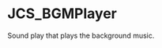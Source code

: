 <!--
   - $File: JCS_BGMPlayer.html $
   - $Date: 2018-10-01 02:50:42 $
   - $Revision: $
   - $Creator: Jen-Chieh Shen $
   - $Notice: See LICENSE.txt for modification and distribution information
   -                   Copyright © 2018 by Shen, Jen-Chieh $
-->


<div id="content-header">
  <h1>JCS_BGMPlayer</h1>
</div>

<p>
  Sound play that plays the background music.
</p>
